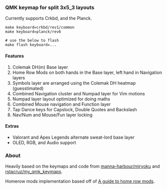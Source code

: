 ### QMK keymap for split 3x5_3 layouts

Currently supports Crkbd, and the Planck.

```
make keyboard=crkbd/rev1/common
make keyboard=planck/rev6

# use the below to flash
make flash keyboard=...
```

#### Features

1. Colemak DH(m) Base layer
2. Home Row Mods on both hands in the Base layer, left hand in Navigation layers
3. Symbols layer are arranged using the Colemak DH heatmap (guesstimated)
4. Combined Navigation cluster and Numpad layer for Vim motions
5. Numpad layer layout optimized for doing maths
6. Combined Mouse navigation and Function layer
7. Tap Dance keys for Capslock, Double Quotes and Backslash
8. Nav/Num and Mouse/Fun layer locking

#### Extras

- Valorant and Apex Legends alternate sweat-lord base layer
- OLED, RGB, and Audio support

### About

Heavily based on the keymaps and code from [manna-harbour/miryoku](https://github.com/rstacruz/my_qmk_keymaps) and [rstacruz/my_qmk_keymaps](https://github.com/rstacruz/my_qmk_keymaps).

Homerow mods implementation based off of [A guide to home row mods](https://precondition.github.io/home-row-mods).
